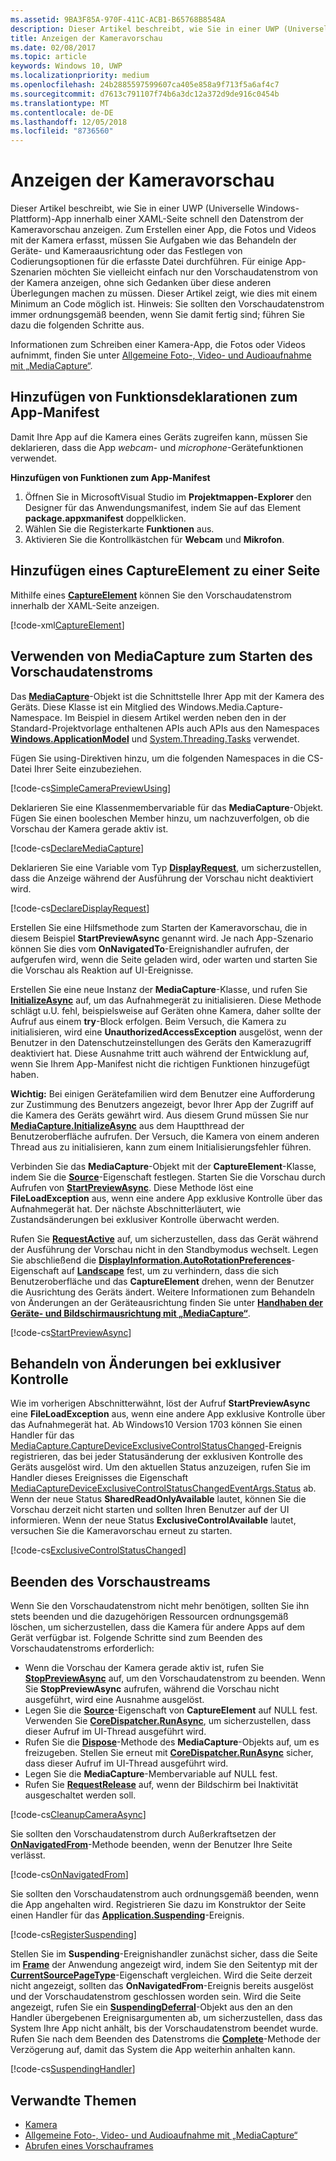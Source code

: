 ```yaml
---
ms.assetid: 9BA3F85A-970F-411C-ACB1-B65768B8548A
description: Dieser Artikel beschreibt, wie Sie in einer UWP (Universelle Windows-Plattform)-App innerhalb einer XAML-Seite schnell den Datenstrom der Kameravorschau anzeigen.
title: Anzeigen der Kameravorschau
ms.date: 02/08/2017
ms.topic: article
keywords: Windows 10, UWP
ms.localizationpriority: medium
ms.openlocfilehash: 24b2885597599607ca405e858a9f713f5a6af4c7
ms.sourcegitcommit: d7613c791107f74b6a3dc12a372d9de916c0454b
ms.translationtype: MT
ms.contentlocale: de-DE
ms.lasthandoff: 12/05/2018
ms.locfileid: "8736560"
---
```

# <a name="display-the-camera-preview"></a>Anzeigen der Kameravorschau


Dieser Artikel beschreibt, wie Sie in einer UWP (Universelle Windows-Plattform)-App innerhalb einer XAML-Seite schnell den Datenstrom der Kameravorschau anzeigen. Zum Erstellen einer App, die Fotos und Videos mit der Kamera erfasst, müssen Sie Aufgaben wie das Behandeln der Geräte- und Kameraausrichtung oder das Festlegen von Codierungsoptionen für die erfasste Datei durchführen. Für einige App-Szenarien möchten Sie vielleicht einfach nur den Vorschaudatenstrom von der Kamera anzeigen, ohne sich Gedanken über diese anderen Überlegungen machen zu müssen. Dieser Artikel zeigt, wie dies mit einem Minimum an Code möglich ist. Hinweis: Sie sollten den Vorschaudatenstrom immer ordnungsgemäß beenden, wenn Sie damit fertig sind; führen Sie dazu die folgenden Schritte aus.

Informationen zum Schreiben einer Kamera-App, die Fotos oder Videos aufnimmt, finden Sie unter [Allgemeine Foto-, Video- und Audioaufnahme mit „MediaCapture“](basic-photo-video-and-audio-capture-with-MediaCapture.md).

## <a name="add-capability-declarations-to-the-app-manifest"></a>Hinzufügen von Funktionsdeklarationen zum App-Manifest

Damit Ihre App auf die Kamera eines Geräts zugreifen kann, müssen Sie deklarieren, dass die App *webcam*- und *microphone*-Gerätefunktionen verwendet. 

**Hinzufügen von Funktionen zum App-Manifest**

1.  Öffnen Sie in MicrosoftVisual Studio im **Projektmappen-Explorer** den Designer für das Anwendungsmanifest, indem Sie auf das Element **package.appxmanifest** doppelklicken.
2.  Wählen Sie die Registerkarte **Funktionen** aus.
3.  Aktivieren Sie die Kontrollkästchen für **Webcam** und **Mikrofon**.

## <a name="add-a-captureelement-to-your-page"></a>Hinzufügen eines CaptureElement zu einer Seite

Mithilfe eines [**CaptureElement**](https://msdn.microsoft.com/library/windows/apps/br209278) können Sie den Vorschaudatenstrom innerhalb der XAML-Seite anzeigen.

[!code-xml[CaptureElement](./code/SimpleCameraPreview_Win10/cs/MainPage.xaml#SnippetCaptureElement)]



## <a name="use-mediacapture-to-start-the-preview-stream"></a>Verwenden von MediaCapture zum Starten des Vorschaudatenstroms

Das [**MediaCapture**](https://msdn.microsoft.com/library/windows/apps/br241124)-Objekt ist die Schnittstelle Ihrer App mit der Kamera des Geräts. Diese Klasse ist ein Mitglied des Windows.Media.Capture-Namespace. Im Beispiel in diesem Artikel werden neben den in der Standard-Projektvorlage enthaltenen APIs auch APIs aus den Namespaces [**Windows.ApplicationModel**](https://msdn.microsoft.com/library/windows/apps/br224691) und [System.Threading.Tasks](https://msdn.microsoft.com/library/windows/apps/xaml/system.threading.tasks.aspx) verwendet.

Fügen Sie using-Direktiven hinzu, um die folgenden Namespaces in die CS-Datei Ihrer Seite einzubeziehen.

[!code-cs[SimpleCameraPreviewUsing](./code/SimpleCameraPreview_Win10/cs/MainPage.xaml.cs#SnippetSimpleCameraPreviewUsing)]

Deklarieren Sie eine Klassenmembervariable für das **MediaCapture**-Objekt. Fügen Sie einen booleschen Member hinzu, um nachzuverfolgen, ob die Vorschau der Kamera gerade aktiv ist. 

[!code-cs[DeclareMediaCapture](./code/SimpleCameraPreview_Win10/cs/MainPage.xaml.cs#SnippetDeclareMediaCapture)]

Deklarieren Sie eine Variable vom Typ [**DisplayRequest**](https://msdn.microsoft.com/library/windows/apps/Windows.System.Display.DisplayRequest), um sicherzustellen, dass die Anzeige während der Ausführung der Vorschau nicht deaktiviert wird.

[!code-cs[DeclareDisplayRequest](./code/SimpleCameraPreview_Win10/cs/MainPage.xaml.cs#SnippetDeclareDisplayRequest)]

Erstellen Sie eine Hilfsmethode zum Starten der Kameravorschau, die in diesem Beispiel **StartPreviewAsync** genannt wird. Je nach App-Szenario können Sie dies vom **OnNavigatedTo**-Ereignishandler aufrufen, der aufgerufen wird, wenn die Seite geladen wird, oder warten und starten Sie die Vorschau als Reaktion auf UI-Ereignisse.

Erstellen Sie eine neue Instanz der **MediaCapture**-Klasse, und rufen Sie [**InitializeAsync**](https://msdn.microsoft.com/library/windows/apps/br226598) auf, um das Aufnahmegerät zu initialisieren. Diese Methode schlägt u.U. fehl, beispielsweise auf Geräten ohne Kamera, daher sollte der Aufruf aus einem **try**-Block erfolgen. Beim Versuch, die Kamera zu initialisieren, wird eine **UnauthorizedAccessException** ausgelöst, wenn der Benutzer in den Datenschutzeinstellungen des Geräts den Kamerazugriff deaktiviert hat. Diese Ausnahme tritt auch während der Entwicklung auf, wenn Sie Ihrem App-Manifest nicht die richtigen Funktionen hinzugefügt haben.

**Wichtig:** Bei einigen Gerätefamilien wird dem Benutzer eine Aufforderung zur Zustimmung des Benutzers angezeigt, bevor Ihrer App der Zugriff auf die Kamera des Geräts gewährt wird. Aus diesem Grund müssen Sie nur [**MediaCapture.InitializeAsync**](https://msdn.microsoft.com/library/windows/apps/br226598) aus dem Hauptthread der Benutzeroberfläche aufrufen. Der Versuch, die Kamera von einem anderen Thread aus zu initialisieren, kann zum einem Initialisierungsfehler führen.

Verbinden Sie das **MediaCapture**-Objekt mit der **CaptureElement**-Klasse, indem Sie die [**Source**](https://msdn.microsoft.com/library/windows/apps/br209280)-Eigenschaft festlegen. Starten Sie die Vorschau durch Aufrufen von [**StartPreviewAsync**](https://msdn.microsoft.com/library/windows/apps/br226613). Diese Methode löst eine **FileLoadException** aus, wenn eine andere App exklusive Kontrolle über das Aufnahmegerät hat. Der nächste Abschnitterläutert, wie Zustandsänderungen bei exklusiver Kontrolle überwacht werden.

Rufen Sie [**RequestActive**](https://msdn.microsoft.com/library/windows/apps/Windows.System.Display.DisplayRequest.RequestActive) auf, um sicherzustellen, dass das Gerät während der Ausführung der Vorschau nicht in den Standbymodus wechselt. Legen Sie abschließend die [**DisplayInformation.AutoRotationPreferences**](https://msdn.microsoft.com/library/windows/apps/Windows.Graphics.Display.DisplayInformation.AutoRotationPreferences)-Eigenschaft auf [**Landscape**](https://msdn.microsoft.com/library/windows/apps/Windows.Graphics.Display.DisplayOrientations) fest, um zu verhindern, dass die sich Benutzeroberfläche und das **CaptureElement** drehen, wenn der Benutzer die Ausrichtung des Geräts ändert. Weitere Informationen zum Behandeln von Änderungen an der Geräteausrichtung finden Sie unter [**Handhaben der Geräte- und Bildschirmausrichtung mit „MediaCapture“**](handle-device-orientation-with-mediacapture.md).  

[!code-cs[StartPreviewAsync](./code/SimpleCameraPreview_Win10/cs/MainPage.xaml.cs#SnippetStartPreviewAsync)]

## <a name="handle-changes-in-exclusive-control"></a>Behandeln von Änderungen bei exklusiver Kontrolle
Wie im vorherigen Abschnitterwähnt, löst der Aufruf **StartPreviewAsync** eine **FileLoadException** aus, wenn eine andere App exklusive Kontrolle über das Aufnahmegerät hat. Ab Windows10 Version 1703 können Sie einen Handler für das [MediaCapture.CaptureDeviceExclusiveControlStatusChanged](https://docs.microsoft.com/uwp/api/Windows.Media.Capture.MediaCapture.CaptureDeviceExclusiveControlStatusChanged)-Ereignis registrieren, das bei jeder Statusänderung der exklusiven Kontrolle des Geräts ausgelöst wird. Um den aktuellen Status anzuzeigen, rufen Sie im Handler dieses Ereignisses die Eigenschaft [MediaCaptureDeviceExclusiveControlStatusChangedEventArgs.Status](https://docs.microsoft.com/uwp/api/windows.media.capture.mediacapturedeviceexclusivecontrolstatuschangedeventargs.Status) ab. Wenn der neue Status **SharedReadOnlyAvailable** lautet, können Sie die Vorschau derzeit nicht starten und sollten Ihren Benutzer auf der UI informieren. Wenn der neue Status **ExclusiveControlAvailable** lautet, versuchen Sie die Kameravorschau erneut zu starten.

[!code-cs[ExclusiveControlStatusChanged](./code/SimpleCameraPreview_Win10/cs/MainPage.xaml.cs#SnippetExclusiveControlStatusChanged)]

## <a name="shut-down-the-preview-stream"></a>Beenden des Vorschaustreams

Wenn Sie den Vorschaudatenstrom nicht mehr benötigen, sollten Sie ihn stets beenden und die dazugehörigen Ressourcen ordnungsgemäß löschen, um sicherzustellen, dass die Kamera für andere Apps auf dem Gerät verfügbar ist. Folgende Schritte sind zum Beenden des Vorschaudatenstroms erforderlich:

-   Wenn die Vorschau der Kamera gerade aktiv ist, rufen Sie [**StopPreviewAsync**](https://msdn.microsoft.com/library/windows/apps/br226622) auf, um den Vorschaudatenstrom zu beenden. Wenn Sie **StopPreviewAsync** aufrufen, während die Vorschau nicht ausgeführt, wird eine Ausnahme ausgelöst.
-   Legen Sie die [**Source**](https://msdn.microsoft.com/library/windows/apps/br209280)-Eigenschaft von **CaptureElement** auf NULL fest. Verwenden Sie [**CoreDispatcher.RunAsync**](https://msdn.microsoft.com/library/windows/apps/windows.ui.core.coredispatcher.runasync.aspx), um sicherzustellen, dass dieser Aufruf im UI-Thread ausgeführt wird.
-   Rufen Sie die [**Dispose**](https://msdn.microsoft.com/library/windows/apps/dn278858)-Methode des **MediaCapture**-Objekts auf, um es freizugeben. Stellen Sie erneut mit [**CoreDispatcher.RunAsync**](https://msdn.microsoft.com/library/windows/apps/windows.ui.core.coredispatcher.runasync.aspx) sicher, dass dieser Aufruf im UI-Thread ausgeführt wird.
-   Legen Sie die **MediaCapture**-Membervariable auf NULL fest.
-   Rufen Sie [**RequestRelease**](https://msdn.microsoft.com/library/windows/apps/Windows.System.Display.DisplayRequest.RequestRelease) auf, wenn der Bildschirm bei Inaktivität ausgeschaltet werden soll.

[!code-cs[CleanupCameraAsync](./code/SimpleCameraPreview_Win10/cs/MainPage.xaml.cs#SnippetCleanupCameraAsync)]

Sie sollten den Vorschaudatenstrom durch Außerkraftsetzen der [**OnNavigatedFrom**](https://msdn.microsoft.com/library/windows/apps/br227507)-Methode beenden, wenn der Benutzer Ihre Seite verlässt.

[!code-cs[OnNavigatedFrom](./code/SimpleCameraPreview_Win10/cs/MainPage.xaml.cs#SnippetOnNavigatedFrom)]

Sie sollten den Vorschaudatenstrom auch ordnungsgemäß beenden, wenn die App angehalten wird. Registrieren Sie dazu im Konstruktor der Seite einen Handler für das [**Application.Suspending**](https://msdn.microsoft.com/library/windows/apps/br205860)-Ereignis.

[!code-cs[RegisterSuspending](./code/SimpleCameraPreview_Win10/cs/MainPage.xaml.cs#SnippetRegisterSuspending)]

Stellen Sie im **Suspending**-Ereignishandler zunächst sicher, dass die Seite im [**Frame**](https://msdn.microsoft.com/library/windows/apps/br242682) der Anwendung angezeigt wird, indem Sie den Seitentyp mit der [**CurrentSourcePageType**](https://msdn.microsoft.com/library/windows/apps/hh702390)-Eigenschaft vergleichen. Wird die Seite derzeit nicht angezeigt, sollten das **OnNavigatedFrom**-Ereignis bereits ausgelöst und der Vorschaudatenstrom geschlossen worden sein. Wird die Seite angezeigt, rufen Sie ein [**SuspendingDeferral**](https://msdn.microsoft.com/library/windows/apps/br224684)-Objekt aus den an den Handler übergebenen Ereignisargumenten ab, um sicherzustellen, dass das System Ihre App nicht anhält, bis der Vorschaudatenstrom beendet wurde. Rufen Sie nach dem Beenden des Datenstroms die [**Complete**](https://msdn.microsoft.com/library/windows/apps/br224685)-Methode der Verzögerung auf, damit das System die App weiterhin anhalten kann.

[!code-cs[SuspendingHandler](./code/SimpleCameraPreview_Win10/cs/MainPage.xaml.cs#SnippetSuspendingHandler)]


## <a name="related-topics"></a>Verwandte Themen

* [Kamera](camera.md)
* [Allgemeine Foto-, Video- und Audioaufnahme mit „MediaCapture“](basic-photo-video-and-audio-capture-with-MediaCapture.md)
* [Abrufen eines Vorschauframes](get-a-preview-frame.md)
